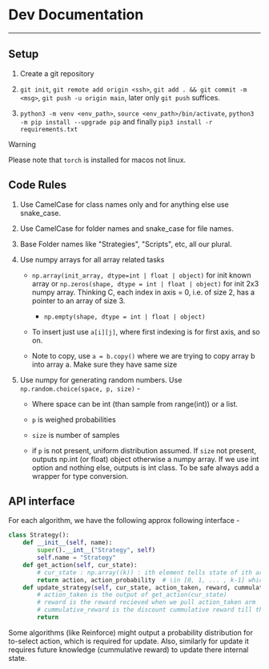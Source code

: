 # Dev Documentation

---

## Setup

1. Create a git repository

2. `git init`, `git remote add origin <ssh>`, `git add . && git commit -m <msg>`, `git push -u origin main`, later only `git push` suffices.

3. `python3 -m venv <env_path>`, `source <env_path>/bin/activate`, `python3 -m pip install --upgrade pip` and finally `pip3 install -r requirements.txt`

> [!WARNING]
> Please note that `torch` is installed for macos not linux.

## Code Rules

1. Use CamelCase for class names only and for anything else use snake_case.

2. Use CamelCase for folder names and snake_case for file names.

3. Base Folder names like "Strategies", "Scripts", etc, all our plural.

4. Use numpy arrays for all array related tasks

    - `np.array(init_array, dtype=int | float | object)` for init known array or `np.zeros(shape, dtype = int | float | object)` for init 2x3 numpy array. Thinking C, each index in axis = 0, i.e. of size 2, has a pointer to an array of size 3.

        - `np.empty(shape, dtype = int | float | object)`

    - To insert just use `a[i][j]`, where first indexing is for first axis, and so on.

    - Note to copy, use `a = b.copy()` where we are trying to copy array b into array a. Make sure they have same size

5. Use numpy for generating random numbers. Use `np.random.choice(space, p, size)` -

    - Where space can be int (than sample from range(int)) or a list. 

    - `p` is weighed probabilities

    - `size` is number of samples

    - if `p` is not present, uniform distribution assumed. If `size` not present, outputs np.int (or float) object otherwise a numpy array. If we use int option and nothing else, outputs is int class. To be safe always add a wrapper for type conversion.

## API interface

For each algorithm, we have the following approx following interface -

```python
class Strategy():
    def __init__(self, name):
        super().__int__("Strategy", self)
        self.name = "Strategy"
    def get_action(self, cur_state):
        # cur_state : np.array((k)) : ith element tells state of ith arm
        return action, action_probability  # \in [0, 1, ... , k-1] which arm to select
    def update_strategy(self, cur_state, action_taken, reward, cummulative_reward=None):
        # action_taken is the output of get_action(cur_state)
        # reward is the reward recieved when we pull action_taken arm
        # cummulative_reward is the discount cummulative reward till the end of episode
        return
```

Some algorithms (like Reinforce) might output a probability distribution for to-select action, which is required for update. Also, similarly for update it requires future knowledge (cummulative reward) to update there internal state.
